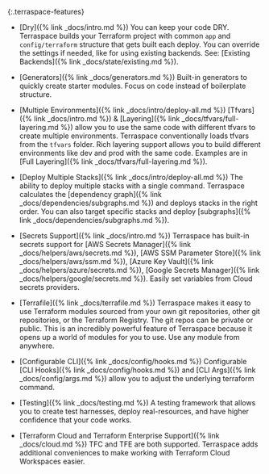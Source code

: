 {:.terraspace-features}
* [Dry]({% link _docs/intro.md %}) You can keep your code DRY. Terraspace builds your Terraform project with common `app` and `config/terraform` structure that gets built each deploy. You can override the settings if needed, like for using existing backends. See: [Existing Backends]({% link _docs/state/existing.md %}).

* [Generators]({% link _docs/generators.md %}) Built-in generators to quickly create starter modules. Focus on code instead of boilerplate structure.

* [Multiple Environments]({% link _docs/intro/deploy-all.md %}) [Tfvars]({% link _docs/intro.md %}) & [Layering]({% link _docs/tfvars/full-layering.md %}) allow you to use the same code with different tfvars to create multiple environments. Terraspace conventionally loads tfvars from the `tfvars` folder. Rich layering support allows you to build different environments like dev and prod with the same code. Examples are in [Full Layering]({% link _docs/tfvars/full-layering.md %}).

* [Deploy Multiple Stacks]({% link _docs/intro/deploy-all.md %}) The ability to deploy multiple stacks with a single command. Terraspace calculates the [dependency graph]({% link _docs/dependencies/subgraphs.md %}) and deploys stacks in the right order. You can also target specific stacks and deploy [subgraphs]({% link _docs/dependencies/subgraphs.md %}).

* [Secrets Support]({% link _docs/intro.md %}) Terraspace has built-in secrets support for [AWS Secrets Manager]({% link _docs/helpers/aws/secrets.md %}), [AWS SSM Parameter Store]({% link _docs/helpers/aws/ssm.md %}), [Azure Key Vault]({% link _docs/helpers/azure/secrets.md %}), [Google Secrets Manager]({% link _docs/helpers/google/secrets.md %}). Easily set variables from Cloud secrets providers.

* [Terrafile]({% link _docs/terrafile.md %}) Terraspace makes it easy to use Terraform modules sourced from your own git repositories, other git repositories, or the Terraform Registry. The git repos can be private or public. This is an incredibly powerful feature of Terraspace because it opens up a world of modules for you to use. Use any module from anywhere.

* [Configurable CLI]({% link _docs/config/hooks.md %}) Configurable [CLI Hooks]({% link _docs/config/hooks.md %}) and [CLI Args]({% link _docs/config/args.md %}) allow you to adjust the underlying terraform command.

* [Testing]({% link _docs/testing.md %}) A testing framework that allows you to create test harnesses, deploy real-resources, and have higher confidence that your code works.

* [Terraform Cloud and Terraform Enterprise Support]({% link _docs/cloud.md %}) TFC and TFE are both supported. Terraspace adds additional conveniences to make working with Terraform Cloud Workspaces easier.
